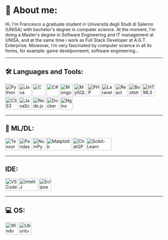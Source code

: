 # 👋 About me:

Hi, I'm Francesco a graduate student in Università degli Studi di Salerno (UNISA) with bachelor's degree in computer science. At the moment, I'm doing a Master's degree in Software Engineering and IT management at UNISA, and at the same time i work as Full Stack Developer at A.G.T. Enterprise. Moreover, I'm very fascinated by computer science in all its forms, for example:  game develpomeent, software engineering...

---

## 🛠️ Languages and Tools:

<p align="left">
  <img src="https://cdn.jsdelivr.net/gh/devicons/devicon/icons/python/python-original.svg" title="Python" alt="Python" width="40" height="40"/>
  <img src="https://cdn.jsdelivr.net/gh/devicons/devicon/icons/java/java-original.svg" title="Java" alt="Java" width="40" height="40"/>
  <img src="https://cdn.jsdelivr.net/gh/devicons/devicon/icons/c/c-original.svg" title="C" alt="C" width="40" height="40"/>
  <img src="https://cdn.jsdelivr.net/gh/devicons/devicon/icons/csharp/csharp-original.svg" title="C#" alt="C#" width="40" height="40"/>
  <img src="https://cdn.jsdelivr.net/gh/devicons/devicon/icons/mongodb/mongodb-original.svg" title="MongoDB" alt="MongoDB" width="40" height="40"/>
  <img src="https://cdn.jsdelivr.net/gh/devicons/devicon/icons/mysql/mysql-original.svg" title="MySQL" alt="MySQL" width="40" height="40"/>
  <img src="https://cdn.jsdelivr.net/gh/devicons/devicon/icons/php/php-original.svg" title="PHP" alt="PHP" width="40" height="40"/>
  <img src="https://static-00.iconduck.com/assets.00/laravel-icon-1990x2048-xawylrh0.png" title="Laravel" alt="Laravel" width="40" height="40"/>
  <img src="https://cdn.jsdelivr.net/gh/devicons/devicon/icons/react/react-original.svg" title="React" alt="React" width="40" height="40"/>
  <img src="https://cdn.jsdelivr.net/gh/devicons/devicon/icons/bootstrap/bootstrap-original.svg" title="Bootstrap" alt="Bootstrap" width="40" height="40"/>
  <img src="https://cdn.jsdelivr.net/gh/devicons/devicon/icons/html5/html5-original.svg" title="HTML5" alt="HTML5" width="40" height="40"/>
  <img src="https://cdn.jsdelivr.net/gh/devicons/devicon/icons/css3/css3-original.svg" title="CSS3" alt="CSS3" width="40" height="40"/>
  <img src="https://cdn.jsdelivr.net/gh/devicons/devicon/icons/javascript/javascript-original.svg" title="JavaScript" alt="JavaScript" width="40" height="40"/>
  <img src="https://cdn.jsdelivr.net/gh/devicons/devicon/icons/nodejs/nodejs-original.svg" title="Node.js" alt="Node.js" width="40" height="40"/>
  <img src="https://cdn.jsdelivr.net/gh/devicons/devicon/icons/docker/docker-original.svg" title="Docker" alt="Docker" width="40" height="40"/>
  <img src="https://cdn.jsdelivr.net/gh/devicons/devicon/icons/nginx/nginx-original.svg" title="Nginx" alt="Nginx" width="40" height="40"/>

</p>

---

## 🤖 ML/DL:

<p align="left">
  <img src="https://cdn.jsdelivr.net/gh/devicons/devicon/icons/tensorflow/tensorflow-original.svg" title="TensorFlow" alt="TensorFlow" width="40" height="40"/>
  <img src="https://cdn.jsdelivr.net/gh/devicons/devicon/icons/pandas/pandas-original.svg" title="Pandas" alt="Pandas" width="40" height="40"/>
  <img src="https://cdn.jsdelivr.net/gh/devicons/devicon/icons/numpy/numpy-original.svg" title="NumPy" alt="NumPy" width="40" height="40"/>
  <img src="https://asset.brandfetch.io/idbyoKq4tZ/id0B3_53hD.png" alt="Matplotlib" title="Matplotlib" width="80" height="40"/>
  <img src="https://cdn.iconscout.com/icon/free/png-256/free-chatgpt-10516006-8630392.png" title="ChatGPT" alt="ChatGPT" width="40" height="40"/>
  <img src="https://e7.pngegg.com/pngimages/39/4/png-clipart-logo-scikit-learn-python-github-machine-learning-text-orange.png" title="Scikit-Learn" alt="Scikit-Learn" width="80"       
  height="40"/>
</p>

---

## IDE:

<p align="left">
  <img src="https://www.svgrepo.com/show/374173/vscode3.svg" title="VSCode" alt="VSCode" width="40" height="40"/>
  <img src="https://w7.pngwing.com/pngs/101/125/png-transparent-intellij-idea-integrated-development-environment-computer-software-source-code-jetbrains-php-logo-angle-text-logo.png" title="IntelliJ" alt="IntelliJ" width="60" height="40"/>
  <img src="https://static-00.iconduck.com/assets.00/eclipse-icon-512x479-6ivkqawb.png" title="Eclipse" alt="Eclipse" width="40" height="40"/>
</p>

---

## 💻​ OS:

<p align="left">
  <img src="https://www.svgrepo.com/show/303223/microsoft-windows-22-logo.svg" title="Windows" alt="Windows" width="40" height="40"/>
  <img src="https://encrypted-tbn0.gstatic.com/images?q=tbn:ANd9GcTg8zusLkLsfL94blV1gbVowJkT3YniLhwQB08lO5j8ww&s" title="Ubuntu" alt="Ubuntu" width="40" height="40"/>
</p>
